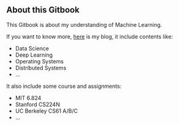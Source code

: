 ## About this Gitbook

This Gitbook is about my understanding of Machine Learning. 





If you want to know more, [here](https://yu-yang.pro/) is my blog, it include contents like:

- Data Science 
- Deep Learning
- Operating Systems
- Distributed Systems
- ...

It also include some course and assignments:

- MIT 6.824
- Stanford CS224N
- UC Berkeley CS61 A/B/C
- ...
